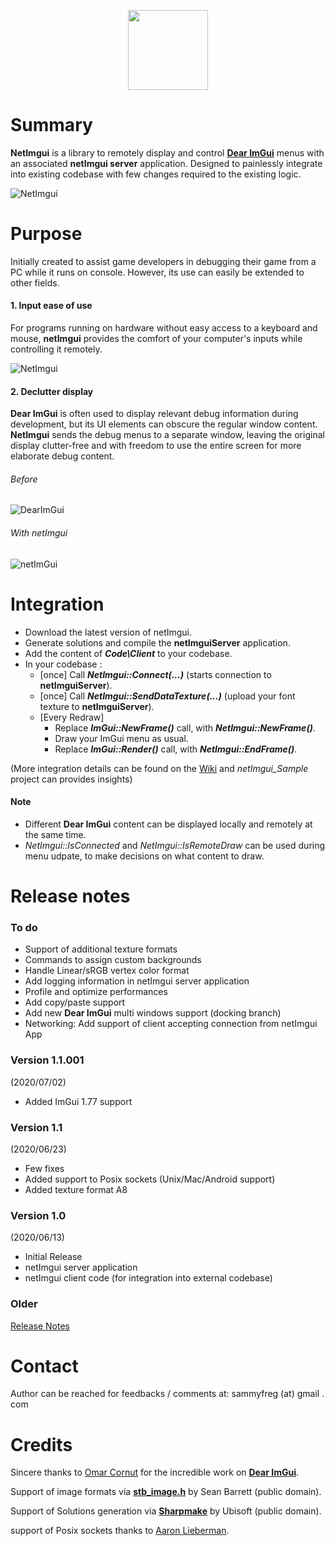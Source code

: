  <p align="center"><img src="https://github.com/sammyfreg/netImgui/blob/master/Web/img/netImguiLogo.png" width=128 height=128></p>

# Summary
**NetImgui** is a library to remotely display and control **[Dear ImGui](https://github.com/ocornut/imgui)** menus with an associated **netImgui server** application. Designed to painlessly integrate into existing codebase with few changes required to the existing logic.

![NetImgui](https://github.com/sammyfreg/netImgui/blob/master/Web/img/netImgui.png)

# Purpose
Initially created to assist game developers in debugging their game from a PC while it runs on console. However, its use can easily be extended to other fields.

#### 1. Input ease of use
For programs running on hardware without easy access to a keyboard and mouse, **netImgui** provides the  comfort of your computer's inputs while controlling it remotely.

![NetImgui](https://github.com/sammyfreg/netImgui/blob/master/Web/img/InputWithNetImgui.gif)

#### 2. Declutter display
**Dear ImGui** is often used to display relevant debug information during development, but its UI elements can obscure the regular window content. **NetImgui** sends the debug menus to a separate window, leaving the original display clutter-free and with freedom to use the entire screen for more elaborate debug content.

###### Before
![DearImGui](https://github.com/sammyfreg/netImgui/blob/master/Web/img/AppWithoutNetImgui.png)

###### With netImgui
![netImGui](https://github.com/sammyfreg/netImgui/blob/master/Web/img/AppWithNetImguiGif.gif)

# Integration
- Download the latest version of netImgui.
- Generate solutions and compile the **netImguiServer** application.
- Add the content of ***Code\Client*** to your codebase.
- In your codebase :
  - [once] Call ***NetImgui::Connect(...)*** (starts connection to **netImguiServer**).
  - [once] Call ***NetImgui::SendDataTexture(...)*** (upload your font texture to **netImguiServer**).
  - [Every Redraw]
    - Replace ***ImGui::NewFrame()*** call, with ***NetImgui::NewFrame()***.
    - Draw your ImGui menu as usual.
    - Replace ***ImGui::Render()*** call, with ***NetImgui::EndFrame()***.

(More integration details can be found on the [Wiki](https://github.com/sammyfreg/netImgui/wiki "Wiki") and *netImgui_Sample* project can provides insights)

#### Note
- Different **Dear ImGui** content can be displayed locally and remotely at the same time.
- *NetImgui::IsConnected* and *NetImgui::IsRemoteDraw* can be used during menu udpate, to make decisions on what content to draw.

# Release notes
### To do
- Support of additional texture formats
- Commands to assign custom backgrounds
- Handle Linear/sRGB vertex color format
- Add logging information in netImgui server application
- Profile and optimize performances
- Add copy/paste support
- Add new **Dear ImGui** multi windows support (docking branch)
- Networking: Add support of client accepting connection from netImgui App

### Version 1.1.001
(2020/07/02)
- Added ImGui 1.77 support

### Version 1.1
(2020/06/23)
- Few fixes
- Added support to Posix sockets (Unix/Mac/Android support)
- Added texture format A8
 
### Version 1.0
(2020/06/13)
- Initial Release
- netImgui server application
- netImgui client code (for integration into external codebase)
 
### Older
[Release Notes](https://github.com/sammyfreg/netImgui/blob/master/Web/ReleaseNotes.md)

# Contact
Author can be reached for feedbacks / comments at: sammyfreg (at) gmail . com

# Credits
Sincere thanks to [Omar Cornut](https://github.com/ocornut/imgui/commits?author=ocornut) for the incredible work on **[Dear ImGui](https://github.com/ocornut/imgui)**.

Support of image formats via [**stb_image.h**](https://github.com/nothings/stb/blob/master/stb_image.h) by Sean Barrett (public domain).

Support of Solutions generation via [**Sharpmake**](https://github.com/ubisoft/Sharpmake) by Ubisoft (public domain).

support of Posix sockets thanks to [Aaron Lieberman](https://github.com/AaronLieberman).
